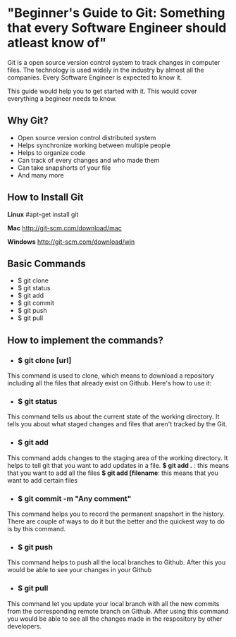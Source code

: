 # "Beginner's Guide to Git: Something that every Software Engineer should atleast know of"

Git is a open source version control system to track changes in computer files. The technology is used widely in the industry by almost all the companies. Every Software Engineer is expected to know it.

This guide would help you to get started with it. This would cover everything a begineer needs to know.

## Why Git?

* Open source version control distributed system
* Helps synchronize working between multiple people
* Helps to organize code
* Can track of every changes and who made them
* Can take snapshorts  of your file
* And many more

## How to Install Git

**Linux**
#apt-get install git

**Mac**
http://git-scm.com/download/mac

**Windows**
http://git-scm.com/download/win

## Basic Commands
* $ git clone
* $ git status
* $ git add
* $ git commit
* $ git push
* $ git pull


## How to implement the commands?
* ### $ git clone [url]
This command is used to clone, which means to download a repository including all the files that already exist on Github.
Here's how to use it:

* ### $ git status
This command tells us about the current state of the working directory. It tells you about what staged changes and files that aren't tracked by the Git.

* ### $ git add
This command adds changes to the staging area of the working directory. It helps to tell git that you want to add updates in a file.
**$ git add .** : this means that you want to add all the files
**$ git add [filename**: this means that you want to add certain files

* ### $ git commit -m "Any comment"
This command helps you to record the permanent snapshort in the history. There are couple of ways to do it but the better and the quickest way to do is by this command.

* ### $ git push
This command helps to push all the local branches to Github. After this you would be able to see your changes in your Github

* ### $ git pull
This command let you update your local branch with all the new commits from the corresponding remote branch on Github. After using this command you would be able to see all the changes made in the respository by other developers. 





